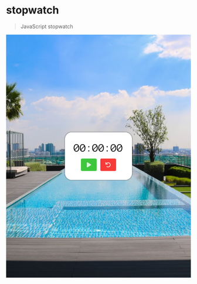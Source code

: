 # stopwatch

> JavaScript stopwatch 

![](https://github.com/breginapool/stopwatch/blob/main/screenshot-stopwatch.png)
